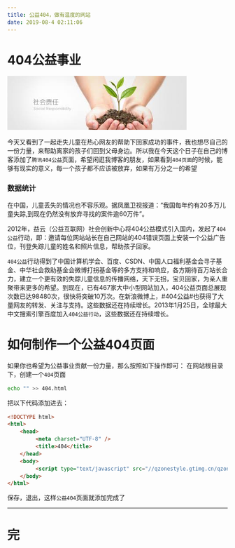 ```yaml
---
title: 公益404，做有温度的网站
date: 2019-08-4 02:11:06
---
```


# 404公益事业
![](/markdown/pictures/16.png)

今天又看到了一起走失儿童在热心网友的帮助下回家成功的事件，我也想尽自己的一份力量，来帮助离家的孩子们回到父母身边。所以我在今天这个日子在自己的博客添加了``腾讯404公益``页面，希望闲逛我博客的朋友，如果看到``404页面``的时候，能够有现实的意义，每一个孩子都不应该被放弃，如果有万分之一的希望  
  
### 数据统计
在中国，儿童丢失的情况也不容乐观。据凤凰卫视报道：“我国每年约有20多万儿童失踪,到现在仍然没有放弃寻找的案件逾60万件”。  
  
2012年，益云（公益互联网）社会创新中心将404公益模式引入国内，发起了``404公益``行动，即：邀请每位网站站长在自己网站的404错误页面上安装一个公益广告位，刊登失踪儿童的姓名和照片信息，帮助孩子回家。  
  
``404公益``行动得到了中国计算机学会、百度、CSDN、中国人口福利基金会寻子基金、中华社会救助基金会微博打拐基金等的多方支持和响应，各方期待百万站长合力，建立一个更有效的失踪儿童信息的传播网络，天下无拐，宝贝回家，为亲人重聚带来更多的希望。到现在，已有467家大中小型网站加入，404公益页面总展现次数已达98480次，很快将突破10万次。在新浪微博上，#404公益#也获得了大量网友的转发、关注与支持。这些数据还在持续增长。2013年1月25日，全球最大中文搜索引擎百度加入``404公益行动``，这些数据还在持续增长。

# 如何制作一个公益404页面
如果你也希望为公益事业贡献一份力量，那么按照如下操作即可：
在网站根目录下，创建一个``404``页面
```sh
echo "" >> 404.html
```
把以下代码添加进去：
```html
<!DOCTYPE html>
<html>
    <head>
         <meta charset="UTF-8" />
         <title>404</title>                                                                                                                                        
    </head>
    <body>
         <script type="text/javascript" src="//qzonestyle.gtimg.cn/qzone/hybrid/app/404/search_children.js" homePageName="返回首页" homePageUrl="这里填入你的网站的首页地址"></script>
    </body>
</html>
```
保存，退出，这样``公益404``页面就添加完成了

---
# 完